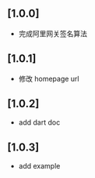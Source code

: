 ## [1.0.0] 

- 完成阿里网关签名算法

## [1.0.1] 

- 修改 homepage url

## [1.0.2] 

- add dart doc

## [1.0.3] 

- add example
